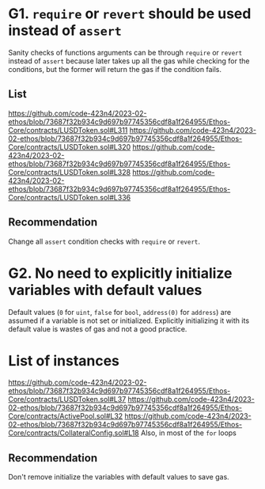 # G1. `require` or `revert` should be used instead of `assert`

Sanity checks of functions arguments can be through `require` or `revert` instead of `assert` because later takes up all the gas while checking for the conditions, but the former will return the gas if the condition fails. 

## List
https://github.com/code-423n4/2023-02-ethos/blob/73687f32b934c9d697b97745356cdf8a1f264955/Ethos-Core/contracts/LUSDToken.sol#L311
https://github.com/code-423n4/2023-02-ethos/blob/73687f32b934c9d697b97745356cdf8a1f264955/Ethos-Core/contracts/LUSDToken.sol#L320
https://github.com/code-423n4/2023-02-ethos/blob/73687f32b934c9d697b97745356cdf8a1f264955/Ethos-Core/contracts/LUSDToken.sol#L328
https://github.com/code-423n4/2023-02-ethos/blob/73687f32b934c9d697b97745356cdf8a1f264955/Ethos-Core/contracts/LUSDToken.sol#L336

## Recommendation
Change all `assert` condition checks with `require` or `revert`.

# G2. No need to explicitly initialize variables with default values

Default values (`0` for `uint`, `false` for `bool`, `address(0)` for `address`) are assumed if a variable is not set or initialized. Explicitly initializing it with its default value is wastes of gas and not a good practice.

# List of instances

https://github.com/code-423n4/2023-02-ethos/blob/73687f32b934c9d697b97745356cdf8a1f264955/Ethos-Core/contracts/LUSDToken.sol#L37
https://github.com/code-423n4/2023-02-ethos/blob/73687f32b934c9d697b97745356cdf8a1f264955/Ethos-Core/contracts/ActivePool.sol#L32
https://github.com/code-423n4/2023-02-ethos/blob/73687f32b934c9d697b97745356cdf8a1f264955/Ethos-Core/contracts/CollateralConfig.sol#L18
Also, in most of the `for` loops

## Recommendation

Don't remove initialize the variables with default values to save gas. 

